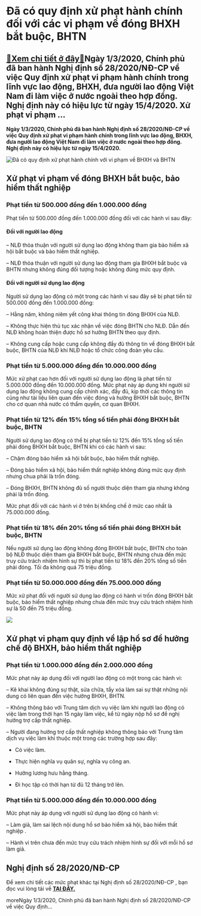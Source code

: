 Đã có quy định xử phạt hành chính đối với các vi phạm về đóng BHXH bắt buộc, BHTN
=================================================================================

[:gift:Xem chi tiết ở đây:gift:](https://hddtvn.com/da-co-quy-dinh-xu-phat-hanh-chinh-doi-voi-cac-vi-pham-ve-dong-bhxh-bat-buoc-bhtn/)Ngày 1/3/2020, Chính phủ đã ban hành Nghị định số 28/2020/NĐ-CP về việc Quy định xử phạt vi phạm hành chính trong lĩnh vực lao động, BHXH, đưa người lao động Việt Nam đi làm việc ở nước ngoài theo hợp đồng. Nghị định này có hiệu lực từ ngày 15/4/2020. Xử phạt vi phạm …
-----------------------------------------------------------------------------------------------------------------------------------------------------------------------------------------------------------------------------------------------------------------------------

**Ngày 1/3/2020, Chính phủ đã ban hành Nghị định số 28/2020/NĐ-CP về việc Quy định xử phạt vi phạm hành chính trong lĩnh vực lao động, BHXH, đưa người lao động Việt Nam đi làm việc ở nước ngoài theo hợp đồng. Nghị định này có hiệu lực từ ngày 15/4/2020.**


![Đã có quy định xử phạt hành chính với vi phạm về BHXH và BHTN](https://hddtvn.com/wp-content/uploads/2021/01/5508_so.jpg "Đã có quy định xử phạt hành chính với vi phạm về BHXH và BHTN")


Xử phạt vi phạm về đóng BHXH bắt buộc, bảo hiểm thất nghiệp
-----------------------------------------------------------


### Phạt tiền từ 500.000 đồng đến 1.000.000 đồng


Phạt tiền từ 500.000 đồng đến 1.000.000 đồng đối với các hành vi sau đây:


#### Đối với người lao động


– NLĐ thỏa thuận với người sử dụng lao động không tham gia bảo hiểm xã hội bắt buộc và bảo hiểm thất nghiệp.


– NLĐ thỏa thuận với người sử dụng lao động tham gia BHXH bắt buộc và BHTN nhưng không đúng đối tượng hoặc không đúng mức quy định.


#### Đối với người sử dụng lao động


Người sử dụng lao động có một trong các hành vi sau đây sẽ bị phạt tiền từ 500.000 đồng đến 1.000.000 đồng:


– Hằng năm, không niêm yết công khai thông tin đóng BHXH của NLĐ.


– Không thực hiện thủ tục xác nhận về việc đóng BHTN cho NLĐ. Dẫn đến NLĐ không hoàn thiện được hồ sơ hưởng BHTN theo quy định.


– Không cung cấp hoặc cung cấp không đầy đủ thông tin về đóng BHXH bắt buộc, BHTN của NLĐ khi NLĐ hoặc tổ chức công đoàn yêu cầu.


### Phạt tiền từ 5.000.000 đồng đến 10.000.000 đồng


Mức xử phạt cao hơn đối với người sử dụng lao động là phạt tiền từ 5.000.000 đồng đến 10.000.000 đồng. Mức phạt này áp dụng khi người sử dụng lao động không cung cấp chính xác, đầy đủ, kịp thời các thông tin cũng như tài liệu liên quan đến việc đóng và hưởng BHXH bắt buộc, BHTN cho cơ quan nhà nước có thẩm quyền, cơ quan BHXH.


### Phạt tiền từ 12% đến 15% tổng số tiền phải đóng BHXH bắt buộc, BHTN


Người sử dụng lao động có thể bị phạt tiền từ 12% đến 15% tổng số tiền phải đóng BHXH bắt buộc, BHTN khi có các hành vi sau:


– Chậm đóng bảo hiểm xã hội bắt buộc, bảo hiểm thất nghiệp.


– Đóng bảo hiểm xã hội, bảo hiểm thất nghiệp không đúng mức quy định nhưng chua phải là trốn đóng.


– Đóng BHXH, BHTN không đủ số người thuộc diện tham gia nhưng không phải là trốn đóng.


Mức phạt đối với các hành vi ở trên bị khống chế ở mức cao nhất là 75.000.000 đồng.


### Phạt tiền từ 18% đến 20% tổng số tiền phải đóng BHXH bắt buộc, BHTN


Nếu người sử dụng lao động không đóng BHXH bắt buộc, BHTN cho toàn bộ NLĐ thuộc diện tham gia BHXH bắt buộc, BHTN nhưng chưa đến mức truy cứu trách nhiệm hình sự thì bị phạt tiền từ 18% đến 20% tổng số tiền phải đóng. Tối đa không quá 75 triệu đồng.


### Phạt tiền từ 50.000.000 đồng đến 75.000.000 đồng


Mức xử phạt đối với người sử dụng lao động có hành vi trốn đóng BHXH bắt buộc, bảo hiểm thất nghiệp nhưng chưa đến mức truy cứu trách nhiệm hình sự là 50 đến 75 triệu đồng.


![](https://hddtvn.com/wp-content/uploads/2021/01/photo-1-1557024865566499332247-crop-1557024939228209168926.jpg)


Xử phạt vi phạm quy định về lập hồ sơ để hưởng chế độ BHXH, bảo hiểm thất nghiệp
--------------------------------------------------------------------------------


### Phạt tiền từ 1.000.000 đồng đến 2.000.000 đồng


Mức phạt này áp dụng đối với người lao động có một trong các hành vi:


– Kê khai không đúng sự thật, sửa chữa, tẩy xóa làm sai sự thật những nội dung có liên quan đến việc hưởng BHXH, BHTN.


– Không thông báo với Trung tâm dịch vụ việc làm khi người lao động có việc làm trong thời hạn 15 ngày làm việc, kể từ ngày nộp hồ sơ đề nghị hưởng trợ cấp thất nghiệp.


– Người đang hưởng trợ cấp thất nghiệp không thông báo với Trung tâm dịch vụ việc làm khi thuộc một trong các trường hợp sau đây:


+ Có việc làm.


+ Thực hiện nghĩa vụ quân sự, nghĩa vụ công an.


+ Hưởng lương hưu hằng tháng.


+ Đi học tập có thời hạn từ đủ 12 tháng trở lên.


### Phạt tiền từ 5.000.000 đồng đến 10.000.000 đồng


Mức phạt này áp dụng với người sử dụng lao động có hành vi:


– Làm giả, làm sai lệch nội dung hồ sơ bảo hiểm xã hội, bảo hiểm thất nghiệp .


– Hành vi trên chưa đến mức truy cứu trách nhiệm hình sự đối với mỗi hồ sơ làm giả.


Nghị định số 28/2020/NĐ-CP
--------------------------


Để xem chi tiết các mức phạt khác tại Nghị định số 28/2020/NĐ-CP , bạn đọc vui lòng tải về [**TẠI ĐÂY.**](http://www.mediafire.com/file/00cz0jjq43eidzd/nghi-dinh-28-2020-nd-cp-xu-phat-hanh-chinh-linh-vuc-lao-dong_%25281%2529.doc/file)


moreNgày 1/3/2020, Chính phủ đã ban hành Nghị định số 28/2020/NĐ-CP về việc Quy định…

